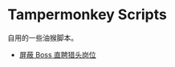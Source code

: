 # Tampermonkey Scripts

自用的一些油猴脚本。

- [屏蔽 Boss 直聘猎头岗位](https://greasyfork.org/zh-CN/scripts/489695-%E5%B1%8F%E8%94%BD-boss-%E7%9B%B4%E8%81%98%E7%8C%8E%E5%A4%B4%E5%B2%97%E4%BD%8D)
